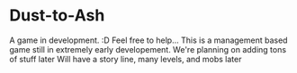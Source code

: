 # Dust-to-Ash
A game in development. :D Feel free to help...
This is a management based game still in extremely early developement. We're planning on adding tons of stuff later
Will have a story line, many levels, and mobs later
